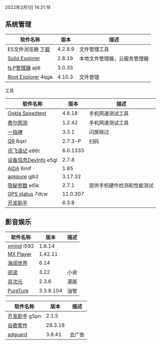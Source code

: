 2022年2月1日 14:21:19

## 系统管理

| 软件名称                                                 | 版本    | 描述                         |
| -------------------------------------------------------- | ------- | ---------------------------- |
| ES文件浏览器 [下载](https://pan.lanzoux.com/b0f1d7s2h)   | 4.2.8.9 | 文件管理工具                 |
| [Solid Explorer](https://pan.lanzoux.com/b0f19gdfa)      | 2.8.19  | 本地文件管理器，云服务管理器 |
| [N.P管理器](https://pan.lanzoux.com/b06m0cevg)  aji6     | 3.0.33  |                              |
| [Root Explorer](https://pan.lanzoux.com/b06ll1dfi)  4qga | 4.10.3  | 文件管理                     |



工具

| 软件名称                                                     | 版本     | 描述                       |
| ------------------------------------------------------------ | -------- | -------------------------- |
| [Ookla Speedtest](https://pan.lanzoux.com/b0f19i6af)         | 4.6.18   | 手机网速测试工具           |
| [泰尔网测](https://www.coolapk.com/apk/com.knowyou.perception) | 1.2.42   | 手机网速测试工具           |
| [一指禅](https://estar.lanzoux.com/11o#)                     | 3.3.1    | 闪屏跳过                   |
| [QR](https://www.lanzoux.com/b06lnskqf)  8qxr                | 2.7\.3-P | 扫码                       |
| [讯飞语记](https://pan.lanzoux.com/b06llc0sj) e86t           | 6.0.1333 |                            |
| [设备信息DevInfo](https://pan.lanzoux.com/b06mcp2le)  e5gl   | 2.7.8    |                            |
| [AIDA](https://www.lanzoux.com/b06lo9kqh)  6mif              | 1.85     |                            |
| [apkpure](https://www.lanzoux.com/b06ljuo9a)  gjb2           | 3.17.32  |                            |
| [隐秘参数](https://myqqjd.lanzoux.com/b06mhavbi)  el5k       | 2.7.1    | 提供手机硬件检测和性能测试 |
| [GPS status](https://myqqjd.lanzoux.com/b06ltxx5i)  7dcw     | 11.0.307 |                            |
| [开发助手](https://pan.lanzoux.com/b06lmdxmd)                | 6.3.8    |                            |



## 影音娱乐

| 软件名称                                              | 版本      | 描述 |
| ----------------------------------------------------- | --------- | ---- |
| [xmind](https://pan.lanzoux.com/b06lkjpah)   i592     | 1.8.14    |      |
| [MX Player](https://pan.lanzoux.com/b0f19eo3c#666666) | 1.42.11   |      |
| [海阔世界](https://haikuo.lanzoui.com/u/GoldRiver)    | 6.14      |      |
| [阅读](https://www.coolapk.com/apk/256030)            | 3.22      | 小说 |
| [异次元](https://www.lanzoui.com/b595600)             | 2.3.6     | 漫画 |
| [PureTure](https://pan.lanzoui.com/b0f2lkrab)         | 3.3.8.104 | 油管 |





| 软件名称                                                | 版本    | 描述   |
| ------------------------------------------------------- | ------- | ------ |
| [开发助手](https://pan.lanzoux.com/b06m5xvtc#g5pn) g5pn | 2.1.5   |        |
| [谷歌套件]( https://pan.lanzoui.com/b0f195fyf)          | 28.3.18 |        |
| [adguard](https://pan.lanzoui.com/b0f19420h)            | 3.6.41  | 去广告 |

